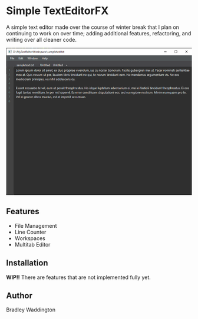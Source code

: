 # Simple TextEditorFX
A simple text editor made over the course of winter break that I plan on continuing to work on over time; adding additional features, refactoring, and writing over all cleaner code.

<p align="center">
  <img width="600" height="400" src="images/screenshot2.png">
</p>

## Features
- File Management
- Line Counter
- Workspaces
- Multitab Editor
## Installation
**WIP!!** There are features that are not implemented fully yet.
## Author
Bradley Waddington
